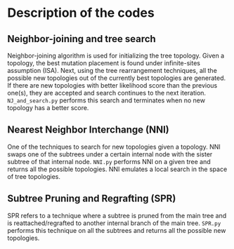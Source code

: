 # Description of the codes
## Neighbor-joining and tree search
Neighbor-joining algorithm is used for initializing the tree topology. Given a topology, the best mutation placement is found under infinite-sites assumption (ISA). Next, using the tree rearrangement techniques, all the possible new topologies out of the currently best topologies are generated. If there are new topologies with better likelihood score than the previous one(s), they are accepted and search continues to the next iteration.  
`NJ_and_search.py` performs this search and terminates when no new topology has a better score. 
## Nearest Neighbor Interchange (NNI)
One of the techniques to search for new topologies given a topology. NNI swaps one of the subtrees under a certain internal node with the sister subtree of that internal node. `NNI.py` performs NNI on a given tree and returns all the possible topologies. NNI emulates a local search in the space of tree topologies. 
## Subtree Pruning and Regrafting (SPR)
SPR refers to a technique where a subtree is pruned from the main tree and is reattached/regrafted to another internal branch of the main tree. `SPR.py` performs this technique on all the subtrees and returns all the possible new topologies. 
